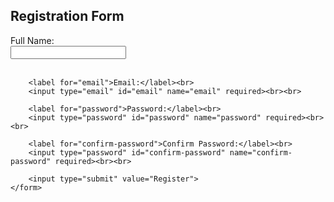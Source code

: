 <!DOCTYPE html>
<html lang="en">
<head>
    <meta charset="UTF-8">
    <meta name="viewport" content="width=device-width, initial-scale=1.0">
    <title>Simple Registration Form</title>
</head>
<body>
    <h2>Registration Form</h2>
    <form action="#" method="POST">
        <label for="username">Full Name:</label><br>
        <input type="text" id="username" name="username" required><br><br>

        <label for="email">Email:</label><br>
        <input type="email" id="email" name="email" required><br><br>

        <label for="password">Password:</label><br>
        <input type="password" id="password" name="password" required><br><br>

        <label for="confirm-password">Confirm Password:</label><br>
        <input type="password" id="confirm-password" name="confirm-password" required><br><br>

        <input type="submit" value="Register">
    </form>
</body>
</html>
